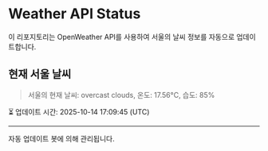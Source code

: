 
# Weather API Status

이 리포지토리는 OpenWeather API를 사용하여 서울의 날씨 정보를 자동으로 업데이트합니다.

## 현재 서울 날씨
> 서울의 현재 날씨: overcast clouds, 온도: 17.56°C, 습도: 85%

⏳ 업데이트 시간: 2025-10-14 17:09:45 (UTC)

---
자동 업데이트 봇에 의해 관리됩니다.

